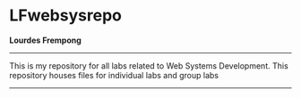 # LFwebsysrepo
**Lourdes Frempong**
_____________________________________________________________

This is my repository for all labs related
to Web Systems Development. This repository houses files 
for individual labs and group labs

_____________________________________________________________
